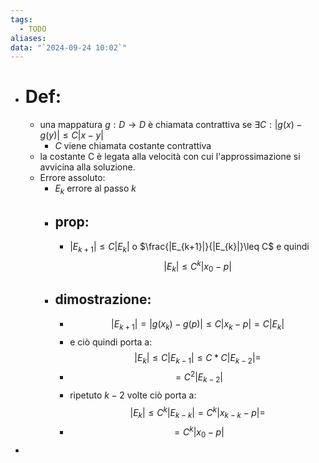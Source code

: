 ```yaml
---
tags:
  - TODO
aliases: 
data: "`2024-09-24 10:02`"
---
```

- # Def:
	- una mappatura $g: D\to D$ è chiamata contrattiva se $\exists C: |g(x)-g(y)|\leq C|x-y|$
		- $C$ viene chiamata costante contrattiva
	- la costante C è legata alla velocità con cui l'approssimazione si avvicina alla soluzione.
	- Errore assoluto: 
		- $E_{k}$ errore al passo $k$ 
		- ## prop:
			-  $|E_{k+1}|\leq C|E_{k}|$ o $\frac{|E_{k+1}|}{|E_{k}|}\leq C$ e quindi $$|E_{k}|\leq C^{k}|x_{0}-p|$$
		- ## dimostrazione:
			-  $$|E_{k+1}| = |g(x_{k})-g(p)|\leq C|x_{k}-p|=C|E_{k}|$$
			- e ciò quindi porta a: $$|E_{k}|\le C|E_{k-1}|\le C*C|E_{k-2}|=$$
			- $$= C^{2}|E_{k-2}|$$
			- ripetuto $k-2$ volte ciò porta a: $$|E_{k}|\leq C^{k}|E_{k-k}|=C^{k}|x_{k-k} -p| = $$
			- $$=C^{k}|x_{0}-p|$$ 
- 